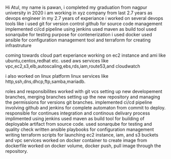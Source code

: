 Hi Atul,
  my name is pawan, i completed my graduation from nagpur university in 2020
  i am working in xyz company from last 2.7 years as devops engineer
  in my 2.7 years of experiance i worked on several devops tools
  like 
  i used git for version control
  github for source code management
  implemented ci/cd pipeline using jenkins
  used maven as build tool
  used sonarqube for testing purpose
  for contenerization i used docker
  used ansible for configuration management tool
  and terraform for creating infrastruture
  
  coming towards cloud part
  experiance working on ec2 instance and ami like ubuntu,centos,redhat etc.
  used aws services like vpc,ec2,s3,elb,autoscaling,ebs,rds,iam,route53,and cloudwatch
  
  i also worked on linux platform
  linux services like http,ssh,dns,dhcp,ftp,samba,mariadb.
  
  roles and responsibilites
  worked with git vcs setting up new developement branches, merging branches
  setting up the new repository and managing the permissions for versions git branches.
  implemented ci/cd pipeline involving github and jenkins for complete automaton from commit to deploy.
  responsible for continues integration and continous delivary process implimented using jenkins
  used maven as build tool for building of deployable artifact from source code.
  used sonarqube for testing and quality check
  written ansible playbooks for configuration management
  writing terraform scripts for launching ec2 instance, iam, and s3 buckets and vpc services
  worked on docker container to create image from dockerfile
  worked on docker volume, docker push, pull image through the repository.
  
  
